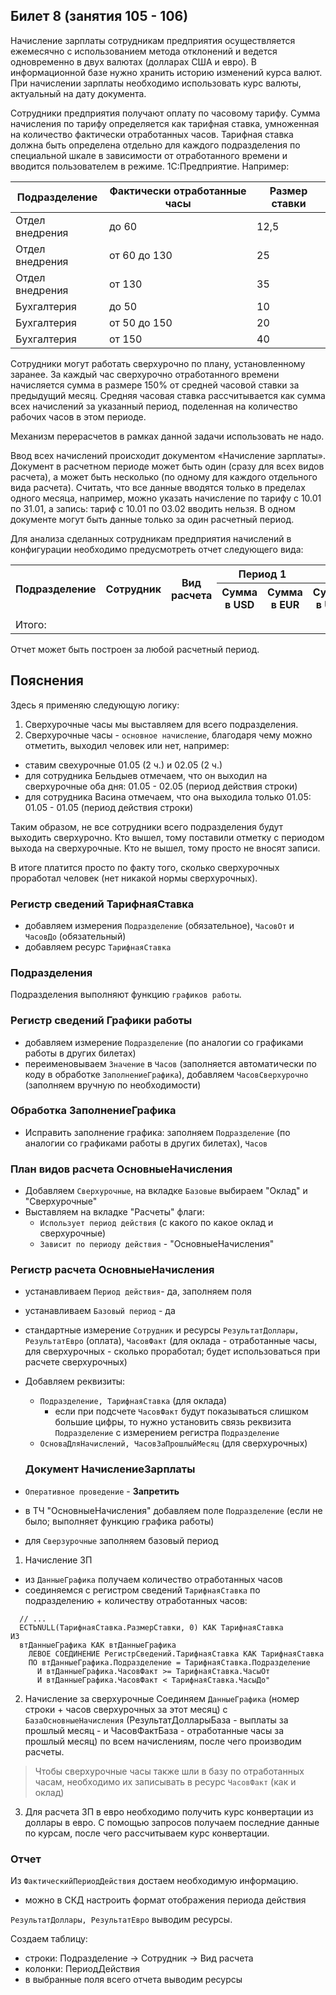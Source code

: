 ## Билет 8 (занятия 105 - 106)


Начисление зарплаты сотрудникам предприятия осуществляется ежемесячно с использованием метода отклонений и ведется одновременно в двух валютах (долларах США и евро). В информационной базе нужно хранить историю изменений курса валют. При начислении зарплаты необходимо использовать курс валюты, актуальный на дату документа.

Сотрудники предприятия получают оплату по часовому тарифу. Сумма начисления по тарифу определяется как тарифная ставка, умноженная на количество фактически отработанных часов. Тарифная ставка должна быть определена отдельно для каждого подразделения по специальной шкале в зависимости от отработанного времени и вводится пользователем в режиме. 1С:Предприятие. Например:

|Подразделение	  |Фактически отработанные часы   |Размер ставки  |
|-------------------|-------------------------------|---------------|
|Отдел внедрения 	|до 60		  				|12,5		   |
|Отдел внедрения	|от 60 до 130					|25			 |
|Отдел внедрения	|от 130 						|35			 |
|Бухгалтерия		|до 50							|10			 |
|Бухгалтерия		|от 50 до 150					|20			 |
|Бухгалтерия		|от 150							|40			 |

Сотрудники могут работать сверхурочно по плану, установленному заранее. За каждый час сверхурочно отработанного времени начисляется сумма в размере 150% от средней часовой ставки за предыдущий месяц. Средняя часовая ставка рассчитывается как сумма всех начислений за указанный период, поделенная на количество рабочих часов в этом периоде.

Механизм перерасчетов в рамках данной задачи использовать не надо.

Ввод всех начислений происходит документом «Начисление зарплаты». Документ в расчетном периоде может быть один (сразу для всех видов расчета), а может быть несколько (по одному для каждого отдельного вида расчета). Считать, что все данные вводятся только в пределах одного месяца, например, можно указать начисление по тарифу с 10.01 по 31.01, а запись: тариф с 10.01 по 03.02 вводить нельзя. В одном документе могут быть данные только за один расчетный период.

Для анализа сделанных сотрудникам предприятия начислений в конфигурации необходимо предусмотреть отчет следующего вида:

<table>
  <tr>
	<th rowspan="2">Подразделение</th>
	<th rowspan="2">Сотрудник</th>
	<th rowspan="2">Вид расчета</th>
	<th colspan="2">Период 1</th>
	<th colspan="2">Период 2</th>
	<th colspan="2">...</th>
  </tr>
  <tr>
	<th>Сумма в USD</th>
	<th>Сумма в EUR</th>
	<th>Сумма в USD</th>
	<th>Сумма в EUR</th>
	<th>...</th>
  </tr>
  <tr>
	<td></td>
	<td></td>
	<td></td>
	<td></td>
	<td></td>
	<td></td>
	<td></td>
	<td></td>
  </tr>
  <tr>
	<td>Итого: </td>
	<td></td>
	<td></td>
	<td></td>
	<td></td>
	<td></td>
	<td></td>
	<td></td>
  </tr>
</table>

Отчет может быть построен за любой расчетный период.


## Пояснения

Здесь я применяю следующую логику:
1. Сверхурочные часы мы выставляем для всего подразделения.
2. Сверхурочные часы - `основное начисление`, благодаря чему можно отметить, выходил человек или нет, например:
  - ставим свехурочные 01.05 (2 ч.) и 02.05 (2 ч.)
  - для сотрудника Бельдыев отмечаем, что он выходил на сверхурочные оба дня: 01.05 - 02.05 (период действия строки)
  - для сотрудника Васина отмечаем, что она выходила только 01.05: 01.05 - 01.05 (период действия строки)

Таким образом, не все сотрудники всего подразделения будут выходить сверхурочно. Кто вышел, тому поставили отметку с периодом выхода на сверхурочные. Кто не вышел, тому просто не вносят записи.

В итоге платится просто по факту того, сколько сверхурочных проработал человек (нет никакой нормы сверхурочных).


### Регистр сведений **ТарифнаяСтавка**
- добавляем измерения `Подразделение` (обязательное), `ЧасовОт` и `ЧасовДо` (обязательный)
- добавляем ресурс `ТарифнаяСтавка`

### Подразделения

Подразделения выполняют функцию `графиков работы`.


### Регистр сведений **Графики работы**

- добавляем измерение `Подразделение` (по аналогии со графиками работы в других билетах)
- переименовываем `Значение` в `Часов` (заполняется автоматически по коду в обработке `ЗаполнениеГрафика`), добавляем `ЧасовСверхурочно` (заполняем вручную по необходимости)


### Обработка **ЗаполнениеГрафика**

- Исправить заполнение графика: заполняем `Подразделение` (по аналогии со графиками работы в других билетах), `Часов` 


### План видов расчета **ОсновныеНачисления**

- Добавляем `Сверхурочные`, на вкладке `Базовые` выбираем "Оклад" и "Сверхурочные"
- Выставляем на вкладке "Расчеты" флаги:
	- `Использует период действия` (с какого по какое оклад и сверхурочные)
	- `Зависит по периоду действия` - "ОсновныеНачисления"


### Регистр расчета **ОсновныеНачисления**

- устанавливаем `Период действия`- да, заполняем поля
- устанавливаем `Базовый период` - да
- стандартные измерение `Сотрудник` и ресурсы `РезультатДоллары, РезультатЕвро` (оплата), `ЧасовФакт` (для оклада - отработанные часы, для сверхурочных - сколько проработал; будет использоваться при расчете сверхурочных)
- Добавляем реквизиты:
	- `Подразделение, ТарифнаяСтавка` (для оклада)
		- если при подсчете `ЧасовФакт` будут показываться слишком большие цифры, то нужно установить связь реквизита `Подразделение` с измерением регистра `Подразделение`
	- `ОсноваДляНачислений, ЧасовЗаПрошлыйМесяц` (для сверхурочных)


  ### Документ **НачислениеЗарплаты**

- `Оперативное проведение` - **Запретить**
- в ТЧ "ОсновныеНачисления" добавляем поле `Подразделение` (если не было; выполняет функцию графика работы)
- для `Сверзурочные` заполняем базовый период

1. Начисление ЗП
- из `ДанныеГрафика` получаем количество отработанных часов
- соединяемся с регистром сведений `ТарифнаяСтавка` по подразделению + количеству отработанных часов:
```1c
  // ...
  ЕСТЬNULL(ТарифнаяСтавка.РазмерСтавки, 0) КАК ТарифнаяСтавка
ИЗ
  втДанныеГрафика КАК втДанныеГрафика
	ЛЕВОЕ СОЕДИНЕНИЕ РегистрСведений.ТарифнаяСтавка КАК ТарифнаяСтавка
	ПО втДанныеГрафика.Подразделение = ТарифнаяСтавка.Подразделение
	  И втДанныеГрафика.ЧасовФакт >= ТарифнаяСтавка.ЧасыОт
	  И втДанныеГрафика.ЧасовФакт < ТарифнаяСтавка.ЧасыДо"
```

2. Начисление за сверхурочные
Соединяем `ДанныеГрафика` (номер строки + часов сверхурочных за этот месяц) с `БазаОсновныеНачисления` (РезультатДолларыБаза - выплаты за прошлый месяц - и ЧасовФактБаза - отработанные часы за прошлый месяц) по всем начислениям, после чего производим расчеты.

> Чтобы сверхурочные часы также шли в базу по отработанных часам, необходимо их записывать в ресурс `ЧасовФакт` (как и оклад)

3. Для расчета ЗП в евро необходимо получить курс конвертации из доллары в евро. С помощью запросов получаем последние данные по курсам, после чего рассчитываем курс конвертации.



### Отчет

Из `ФактическийПериодДействия` достаем необходимую информацию.
- можно в СКД настроить формат отображения периода действия

`РезультатДоллары, РезультатЕвро` выводим ресурсы.

Создаем таблицу:
- строки: Подразделение -> Сотрудник -> Вид расчета
- колонки: ПериодДействия
- в выбранные поля всего отчета выводим ресурсы



